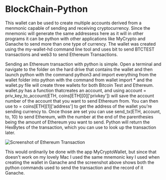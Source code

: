# BlockChain-Python

This wallet can be used to create multiple accounts derived from a menmonic capable of sending and receiving cryptocurrency. Since the mnemonic will generate the same addressess here as it will in other programs it can be python with other applications like MyCrypto and Ganache to send more than one type of currency. The wallet was created using the my-wallet-hd command line tool and uses bit to send BTCTEST transactions and web3 to send Ethereum Transactions.

Sending an Ethereum transaction with python is simple. Open a terminal and navigate to the folder on the hard drive that contains the wallet and then launch python with the command python3 and import everything from the wallet folder into python with the command from wallet import * and the wallet.py file will create three wallets for both Bitcoin Test and Ethereum. wallet.py has a function thatcreates an account, and using account = priv_key_to_account(ETH, coins[ETH][0]['privkey']) will save the account number of the account that you want to send Ethereum from. You can then use to = coins[ETH][1]['address'] to get the address of the wallet you're sending currency to. Once those are set you can use send_tx(ETH, account, to, 10) to send Ethereum, with the number at the end of the parenthesies being the amount of Ethereum you want to send. Python will return the HexBytes of the transaction, which you can use to look up the transaction later.

![Screenshot of Ethereum Transaction](Images/Ethereum_Transaction.png)

This would ordinarily be done with the app MyCryptoWallet, but since that doesn't work on my lovely Mac I used the same mnemonic key I used when creating the wallet in Ganache and the screenshot above shows both the python commands used to send the transaction and the record of it Ganache.
